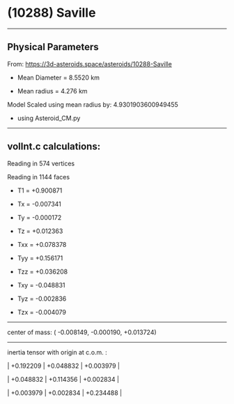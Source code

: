 # (10288) Saville

---
Physical Parameters
---

From: https://3d-asteroids.space/asteroids/10288-Saville  

- Mean Diameter = 8.5520 km

- Mean radius = 4.276 km

Model Scaled using mean radius by: 4.9301903600949455 

 - using Asteroid_CM.py

---
volInt.c calculations:
---

Reading in 574 vertices

Reading in 1144 faces

- T1 =              +0.900871

- Tx =              -0.007341
- Ty =              -0.000172
- Tz =              +0.012363

- Txx =             +0.078378
- Tyy =             +0.156171
- Tzz =             +0.036208

- Txy =             -0.048831
- Tyz =             -0.002836
- Tzx =             -0.004079

---

center of mass:  (   -0.008149,   -0.000190,   +0.013724)

---

inertia tensor with origin at c.o.m. :

|  +0.192209    |    +0.048832    |    +0.003979  | 

|  +0.048832    |    +0.114356    |    +0.002834  |

|  +0.003979    |    +0.002834    |    +0.234488  |
